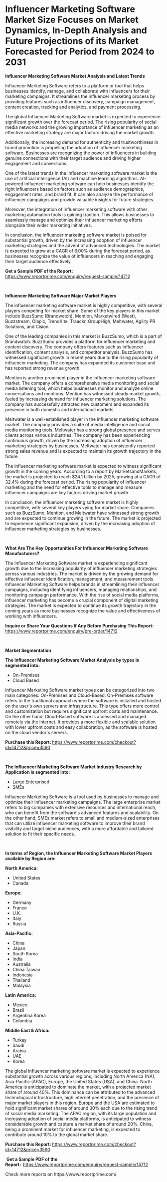 <p><h1>Influencer Marketing Software Market Size Focuses on Market Dynamics, In-Depth Analysis and Future Projections of its Market Forecasted for Period from 2024 to 2031</h1></p><p><strong>Influencer Marketing Software Market Analysis and Latest Trends</strong></p>
<p><p>Influencer Marketing Software refers to a platform or tool that helps businesses identify, manage, and collaborate with influencers for their marketing campaigns. It streamlines the influencer marketing process by providing features such as influencer discovery, campaign management, content creation, tracking and analytics, and payment processing.</p><p>The global Influencer Marketing Software market is expected to experience significant growth over the forecast period. The rising popularity of social media networks and the growing importance of influencer marketing as an effective marketing strategy are major factors driving the market growth.</p><p>Additionally, the increasing demand for authenticity and trustworthiness in brand promotion is propelling the adoption of influencer marketing software. Businesses are recognizing the power of influencers in building genuine connections with their target audience and driving higher engagement and conversions.</p><p>One of the latest trends in the influencer marketing software market is the use of artificial intelligence (AI) and machine learning algorithms. AI-powered influencer marketing software can help businesses identify the right influencers based on factors such as audience demographics, engagement rates, and brand fit. It can also analyze the performance of influencer campaigns and provide valuable insights for future strategies.</p><p>Moreover, the integration of influencer marketing software with other marketing automation tools is gaining traction. This allows businesses to seamlessly manage and optimize their influencer marketing efforts alongside their wider marketing initiatives.</p><p>In conclusion, the influencer marketing software market is poised for substantial growth, driven by the increasing adoption of influencer marketing strategies and the advent of advanced technologies. The market is expected to grow at a CAGR of 6.00% during the forecast period, as businesses recognize the value of influencers in reaching and engaging their target audience effectively.</p></p>
<p><strong>Get a Sample PDF of the Report:&nbsp;</strong> <a href="https://www.reportprime.com/enquiry/request-sample/14712">https://www.reportprime.com/enquiry/request-sample/14712</a></p>
<p>&nbsp;</p>
<p><strong>Influencer Marketing Software Major Market Players</strong></p>
<p><p>The influencer marketing software market is highly competitive, with several players competing for market share. Some of the key players in this market include BuzzSumo (Brandwatch), Mention, Marketwired (West), Buzzstream, Olapic, TrendKite, Traackr, GroupHigh, Meltwater, Agility PR Solutions, and Cision. </p><p>One of the leading companies in this market is BuzzSumo, which is a part of Brandwatch. BuzzSumo provides a platform for influencer marketing and content discovery. The company offers features such as influencer identification, content analysis, and competitor analysis. BuzzSumo has witnessed significant growth in recent years due to the rising popularity of influencer marketing. The company has expanded its customer base and has reported strong revenue growth.</p><p>Mention is another prominent player in the influencer marketing software market. The company offers a comprehensive media monitoring and social media listening tool, which helps businesses monitor and analyze online conversations and mentions. Mention has witnessed steady market growth, fueled by increasing demand for influencer marketing solutions. The company has successfully attracted new customers and expanded its presence in both domestic and international markets.</p><p>Meltwater is a well-established player in the influencer marketing software market. The company provides a suite of media intelligence and social media monitoring tools. Meltwater has a strong global presence and serves clients across various industries. The company has been experiencing continuous growth, driven by the increasing adoption of influencer marketing strategies by businesses. Meltwater has consistently reported strong sales revenue and is expected to maintain its growth trajectory in the future.</p><p>The influencer marketing software market is expected to witness significant growth in the coming years. According to a report by MarketsandMarkets, the market is projected to reach $24.1 billion by 2025, growing at a CAGR of 32.4% during the forecast period. The rising popularity of influencer marketing and the need for effective tools to manage and measure influencer campaigns are key factors driving market growth.</p><p>In conclusion, the influencer marketing software market is highly competitive, with several key players vying for market share. Companies such as BuzzSumo, Mention, and Meltwater have witnessed strong growth and are expected to continue growing in the future. The market is projected to experience significant expansion, driven by the increasing adoption of influencer marketing strategies by businesses.</p></p>
<p>&nbsp;</p>
<p><strong>What Are The Key Opportunities For Influencer Marketing Software Manufacturers?</strong></p>
<p><p>The Influencer Marketing Software market is experiencing significant growth due to the increasing popularity of influencer marketing strategies across various industries. The market is driven by the growing demand for effective influencer identification, management, and measurement tools. Influencer Marketing Software helps brands in streamlining their influencer campaigns, including identifying influencers, managing relationships, and monitoring campaign performance. With the rise of social media platforms, influencer marketing has become a crucial component of digital marketing strategies. The market is expected to continue its growth trajectory in the coming years as more businesses recognize the value and effectiveness of working with influencers.</p></p>
<p><strong>Inquire or Share Your Questions If Any Before Purchasing This Report:</strong> <a href="https://www.reportprime.com/enquiry/pre-order/14712">https://www.reportprime.com/enquiry/pre-order/14712</a></p>
<p>&nbsp;</p>
<p><strong>Market Segmentation</strong></p>
<p><strong>The Influencer Marketing Software Market Analysis by types is segmented into:</strong></p>
<p><ul><li>On-Premises</li><li>Cloud Based</li></ul></p>
<p><p>Influencer Marketing Software market types can be categorized into two main categories: On-Premises and Cloud-Based. On-Premises software refers to the traditional approach where the software is installed and hosted on the user's own servers and infrastructure. This type offers more control and customization but requires significant upfront costs and maintenance. On the other hand, Cloud-Based software is accessed and managed remotely via the internet. It provides a more flexible and scalable solution with lower upfront costs and easy collaboration, as the software is hosted on the cloud vendor's servers.</p></p>
<p><strong>Purchase this Report:&nbsp;</strong><a href="https://www.reportprime.com/checkout?id=14712&price=3590">https://www.reportprime.com/checkout?id=14712&price=3590</a></p>
<p>&nbsp;</p>
<p><strong>The Influencer Marketing Software Market Industry Research by Application is segmented into:</strong></p>
<p><ul><li>Large Enterprised</li><li>SMEs</li></ul></p>
<p><p>Influencer Marketing Software is a tool used by businesses to manage and optimize their influencer marketing campaigns. The large enterprise market refers to big companies with extensive resources and international reach, who can benefit from the software's advanced features and scalability. On the other hand, SMEs market refers to small and medium-sized enterprises that can utilize influencer marketing software to improve their brand visibility and target niche audiences, with a more affordable and tailored solution to fit their specific needs.</p></p>
<p>&nbsp;</p>
<p><strong>In terms of Region, the Influencer Marketing Software Market Players available by Region are:</strong></p>
<p>
    <p> <strong> North America: </strong>
        <ul>
            <li>United States</li>
            <li>Canada</li>
        </ul>
        </p> 
    <p> <strong> Europe: </strong>
        <ul>
            <li>Germany</li>
            <li>France</li>
            <li>U.K.</li>
            <li>Italy</li>
            <li>Russia</li>
        </ul>
        </p> 
    <p> <strong> Asia-Pacific: </strong>
        <ul>
            <li>China</li>
            <li>Japan</li>
            <li>South Korea</li>
            <li>India</li>
            <li>Australia</li>
            <li>China Taiwan</li>
            <li>Indonesia</li>
            <li>Thailand</li>
            <li>Malaysia</li>
        </ul>
        </p> 
    <p> <strong> Latin America: </strong>
        <ul>
            <li>Mexico</li>
            <li>Brazil</li>
            <li>Argentina Korea</li>
            <li>Colombia</li>
        </ul>
        </p> 
    <p> <strong> Middle East & Africa: </strong>
        <ul>
            <li>Turkey</li>
            <li>Saudi</li>
            <li>Arabia</li>
            <li>UAE</li>
            <li>Korea</li>
        </ul>
    </p>
    </p>
<p><p>The global influencer marketing software market is expected to experience substantial growth across various regions, including North America (NA), Asia-Pacific (APAC), Europe, the United States (USA), and China. North America is anticipated to dominate the market, with a projected market share of around 40%. This dominance can be attributed to the advanced technological infrastructure, high internet penetration, and the presence of major market players in this region. Europe and the USA are estimated to hold significant market shares of around 30% each due to the rising trend of social media marketing. The APAC region, with its large population and increasing adoption of social media platforms, is anticipated to witness considerable growth and capture a market share of around 20%. China, being a prominent market for influencer marketing, is expected to contribute around 10% to the global market share.</p></p>
<p><strong>Purchase this Report: </strong><a href="https://www.reportprime.com/checkout?id=14712&price=3590">https://www.reportprime.com/checkout?id=14712&price=3590</a></p>
<p>&nbsp;<strong>Get a Sample PDF of the Report:&nbsp;&nbsp;</strong><a href="https://www.reportprime.com/enquiry/request-sample/14712">https://www.reportprime.com/enquiry/request-sample/14712</a></p>
<p><strong></strong></p>
<p>Check more reports on https://www.reportprime.com/</p>